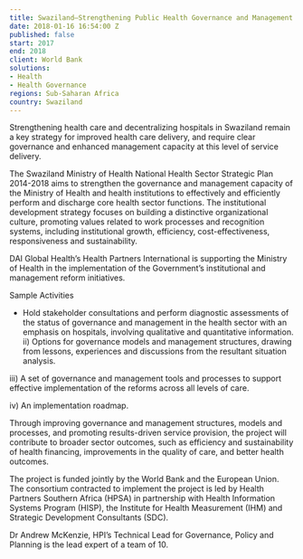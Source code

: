 ```yaml
---
title: Swaziland—Strengthening Public Health Governance and Management Systems
date: 2018-01-16 16:54:00 Z
published: false
start: 2017
end: 2018
client: World Bank
solutions:
- Health
- Health Governance
regions: Sub-Saharan Africa
country: Swaziland
---
```


Strengthening health care and decentralizing hospitals in Swaziland remain a key strategy for improved health care delivery, and require clear governance and enhanced management capacity at this level of service delivery.

The Swaziland Ministry of Health National Health Sector Strategic Plan 2014-2018 aims to strengthen the governance and management capacity of the Ministry of Health and health institutions to effectively and efficiently perform and discharge core health sector functions. The institutional development strategy focuses on building a distinctive organizational culture, promoting values related to work processes and recognition systems, including institutional growth, efficiency, cost-effectiveness, responsiveness and sustainability.

DAI Global Health’s Health Partners International is supporting the Ministry of Health in the implementation of the Government’s institutional and management reform initiatives. 

Sample Activities

* Hold stakeholder consultations and perform diagnostic assessments of the status of governance and management in the health sector with an emphasis on hospitals, involving qualitative and quantitative information.
ii) Options for governance models and management structures, drawing from lessons, experiences and discussions from the resultant situation analysis.

iii) A set of governance and management tools and processes to support effective implementation of the reforms across all levels of care.

iv) An implementation roadmap.

Through improving governance and management structures, models and processes, and promoting results-driven service provision, the project will contribute to broader sector outcomes, such as efficiency and sustainability of health financing, improvements in the quality of care, and better health outcomes.

The project is funded jointly by the World Bank and the European Union. The consortium contracted to implement the project is led by Health Partners Southern Africa (HPSA) in partnership with Health Information Systems Program (HISP), the Institute for Health Measurement (IHM) and Strategic Development Consultants (SDC).

Dr Andrew McKenzie, HPI’s Technical Lead for Governance, Policy and Planning is the lead expert of a team of 10.